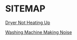 # SITEMAP

[Dryer Not Heating Up](https://github.com/rhinobotsolutionz/HomeServiceBuzz.com/blob/main/post/dryer-not-heating.md)

[Washing Machine Making Noise ](https://github.com/rhinobotsolutionz/HomeServiceBuzz.com/blob/main/post/noisy-washing-machine-10.md)
